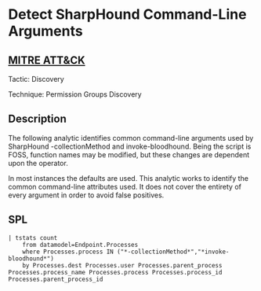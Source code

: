 # Detect SharpHound Command-Line Arguments

## [MITRE ATT&CK](https://attack.mitre.org/techniques/T1069/)
Tactic: Discovery

Technique: Permission Groups Discovery

## Description
The following analytic identifies common command-line arguments used by SharpHound -collectionMethod and invoke-bloodhound. Being the script is FOSS, function names may be modified, but these changes are dependent upon the operator. 

In most instances the defaults are used. This analytic works to identify the common command-line attributes used. It does not cover the entirety of every argument in order to avoid false positives.

## SPL
```spl
| tstats count
    from datamodel=Endpoint.Processes
    where Processes.process IN ("*-collectionMethod*","*invoke-bloodhound*")
    by Processes.dest Processes.user Processes.parent_process Processes.process_name Processes.process Processes.process_id Processes.parent_process_id
```